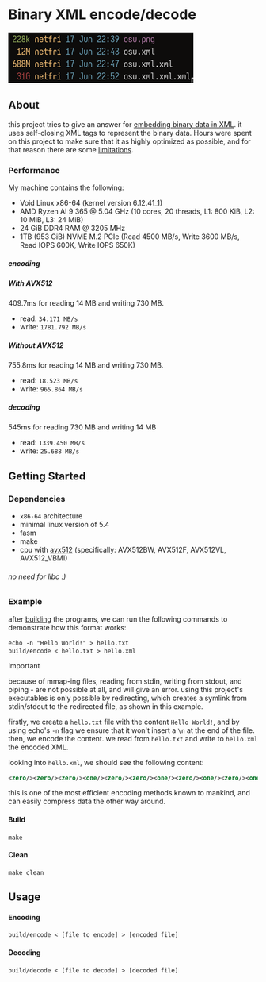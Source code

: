 # Binary XML encode/decode

<img src='assets/showcase.png'>

## About
this project tries to give an answer for [embedding binary data in XML](https://stackoverflow.com/questions/19893/how-do-you-embed-binary-data-in-xml).
it uses self-closing XML tags to represent the binary data.
Hours were spent on this project to make sure that it as highly optimized as possible, and for that reason there are some [limitations](#dependencies).

### Performance
My machine contains the following:
 - Void Linux x86-64 (kernel version 6.12.41_1)
 - AMD Ryzen AI 9 365 @ 5.04 GHz (10 cores, 20 threads, L1: 800 KiB, L2: 10 MiB, L3: 24 MiB)
 - 24 GiB DDR4 RAM @ 3205 MHz
 - 1TB (953 GiB) NVME M.2 PCIe (Read 4500 MB/s, Write 3600 MB/s, Read IOPS 600K, Write IOPS 650K)


##### encoding
##### With AVX512
409.7ms for reading 14 MB and writing 730 MB.
 - read:  `34.171 MB/s`
 - write: `1781.792 MB/s`

##### Without AVX512
755.8ms for reading 14 MB and writing 730 MB.
 - read:  `18.523 MB/s`
 - write: `965.864 MB/s`

##### decoding
545ms for reading 730 MB and writing 14 MB
 - read:  `1339.450 MB/s`
 - write: `25.688 MB/s`

## Getting Started

### Dependencies
 - `x86-64` architecture
 - minimal linux version of 5.4
 - fasm
 - make
 - cpu with [avx512](https://en.wikipedia.org/wiki/AVX-512#CPUs_with_AVX-512) (specifically: AVX512BW, AVX512F, AVX512VL, AVX512_VBMI)

###### no need for libc :)

### Example
after [building](#build) the programs, we can run the following commands to demonstrate how this format works:
```shell
echo -n "Hello World!" > hello.txt
build/encode < hello.txt > hello.xml
```

> [!IMPORTANT]
> because of mmap-ing files, reading from stdin, writing from stdout, and piping - are not possible at all, and will give an error. using this project's executables is only possible by redirecting, which creates a symlink from stdin/stdout to the redirected file, as shown in this example.

firstly, we create a `hello.txt` file with the content `Hello World!`, and by using echo's `-n` flag we ensure that it won't insert a `\n` at the end of the file.
then, we encode the content. we read from `hello.txt` and write to `hello.xml` the encoded XML.

looking into `hello.xml`, we should see the following content:
```xml
<zero/><zero/><zero/><one/><zero/><zero/><one/><zero/><one/><zero/><one/><zero/><zero/><one/><one/><zero/><zero/><zero/><one/><one/><zero/><one/><one/><zero/><zero/><zero/><one/><one/><zero/><one/><one/><zero/><one/><one/><one/><one/><zero/><one/><one/><zero/><zero/><zero/><zero/><zero/><zero/><one/><zero/><zero/><one/><one/><one/><zero/><one/><zero/><one/><zero/><one/><one/><one/><one/><zero/><one/><one/><zero/><zero/><one/><zero/><zero/><one/><one/><one/><zero/><zero/><zero/><one/><one/><zero/><one/><one/><zero/><zero/><zero/><one/><zero/><zero/><one/><one/><zero/><one/><zero/><zero/><zero/><zero/><one/><zero/><zero/>
```

this is one of the most efficient encoding methods known to mankind, and can easily compress data the other way around.

#### Build
```shell
make
```

#### Clean
```shell
make clean
```

## Usage

#### Encoding
```shell
build/encode < [file to encode] > [encoded file]
```

#### Decoding
```shell
build/decode < [file to decode] > [decoded file]
```
